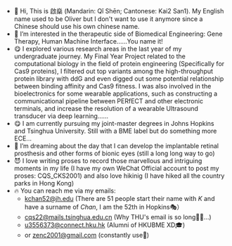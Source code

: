 - 👋 Hi, This is 啟燊 (Mandarin: Qǐ Shēn; Cantonese: Kai2 San1). My English name used to be Oliver but I don't want to use it anymore since a Chinese should use his own chinese name.
- 👀 I’m interested in the therapeutic side of Biomedical Engineering: Gene Therapy, Human Machine Interface......You name it!
- 😋 I explored various research areas in the last year of my undergraduate journey. My Final Year Project related to the computational biology in the field of protein engineering (Specifically for Cas9 proteins), I filtered out top variants among the high-throughput protein library with ddG and even digged out some potential relationship between binding affinity and Cas9 fitness. I was also involved in the bioelectronics for some wearable applications, such as constructing a communicational pipeline between PERfECT and other electronic terminals, and increase the resolution of a wearable Ultrasound transducer via deep learning......
- 😋 I am currently pursuing my joint-master degrees in Johns Hopkins and Tsinghua University. Still with a BME label but do something more ECE...
- 💞️ I’m dreaming about the day that I can develop the implantable retinal prosthesis and other forms of bionic eyes (still a long long way to go)
- 😈 I love writing proses to record those marvellous and intriguing moments in my life (I have my own WeChat Official account to post my proses: CQS_CKS2001) and also love hikinig (I have hiked all the country parks in Hong Kong)
- 🔥 You can reach me via my emails: 
  - kchan52@jh.edu (There are 51 people start their name with *K* and have a surname of *Chan*, I am the 52th in Hopkins:performing_arts:）
  - cqs22@mails.tsinghua.edu.cn (Why THU's email is so long:man_with_gua_pi_mao::man_with_gua_pi_mao:...)
  - u3556373@connect.hku.hk (Alumni of HKUBME XD:mortar_board:)
  - or zenc2001@gmail.com (constantly use:email:)
